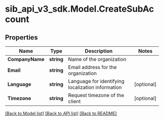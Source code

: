 # sib_api_v3_sdk.Model.CreateSubAccount
## Properties

Name | Type | Description | Notes
------------ | ------------- | ------------- | -------------
**CompanyName** | **string** | Name of the organization | 
**Email** | **string** | Email address for the organization | 
**Language** | **string** | Language for identifying localization information | [optional] 
**Timezone** | **string** | Request timezone of the client | [optional] 

[[Back to Model list]](../README.md#documentation-for-models) [[Back to API list]](../README.md#documentation-for-api-endpoints) [[Back to README]](../README.md)


